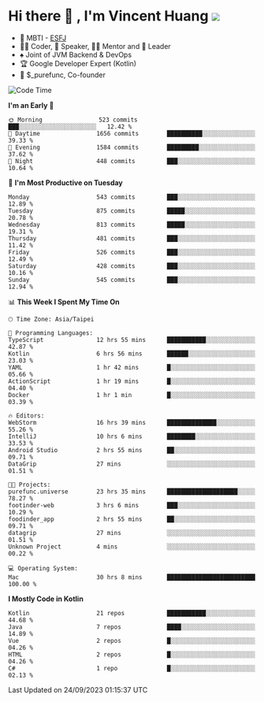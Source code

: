 # Hi there 👋 , I'm Vincent Huang ![](https://komarev.com/ghpvc/?username=Jian-Min-Huang)
- 👀 MBTI - [ESFJ](https://www.16personalities.com/esfj-personality)
- 👨‍💻 Coder, 🎤 Speaker, 👨‍🏫 Mentor and 🚀 Leader
- ♠️ Joint of JVM Backend & DevOps
- 🏆 Google Developer Expert (Kotlin)
- 💼 $_purefunc, Co-founder

<!--START_SECTION:waka-->
![Code Time](http://img.shields.io/badge/Code%20Time-2%2C591%20hrs%2023%20mins-blue)

**I'm an Early 🐤** 

```text
🌞 Morning                523 commits         ███░░░░░░░░░░░░░░░░░░░░░░   12.42 % 
🌆 Daytime                1656 commits        ██████████░░░░░░░░░░░░░░░   39.33 % 
🌃 Evening                1584 commits        █████████░░░░░░░░░░░░░░░░   37.62 % 
🌙 Night                  448 commits         ███░░░░░░░░░░░░░░░░░░░░░░   10.64 % 
```
📅 **I'm Most Productive on Tuesday** 

```text
Monday                   543 commits         ███░░░░░░░░░░░░░░░░░░░░░░   12.89 % 
Tuesday                  875 commits         █████░░░░░░░░░░░░░░░░░░░░   20.78 % 
Wednesday                813 commits         █████░░░░░░░░░░░░░░░░░░░░   19.31 % 
Thursday                 481 commits         ███░░░░░░░░░░░░░░░░░░░░░░   11.42 % 
Friday                   526 commits         ███░░░░░░░░░░░░░░░░░░░░░░   12.49 % 
Saturday                 428 commits         ███░░░░░░░░░░░░░░░░░░░░░░   10.16 % 
Sunday                   545 commits         ███░░░░░░░░░░░░░░░░░░░░░░   12.94 % 
```


📊 **This Week I Spent My Time On** 

```text
🕑︎ Time Zone: Asia/Taipei

💬 Programming Languages: 
TypeScript               12 hrs 55 mins      ███████████░░░░░░░░░░░░░░   42.87 % 
Kotlin                   6 hrs 56 mins       ██████░░░░░░░░░░░░░░░░░░░   23.03 % 
YAML                     1 hr 42 mins        █░░░░░░░░░░░░░░░░░░░░░░░░   05.66 % 
ActionScript             1 hr 19 mins        █░░░░░░░░░░░░░░░░░░░░░░░░   04.40 % 
Docker                   1 hr 1 min          █░░░░░░░░░░░░░░░░░░░░░░░░   03.39 % 

🔥 Editors: 
WebStorm                 16 hrs 39 mins      ██████████████░░░░░░░░░░░   55.26 % 
IntelliJ                 10 hrs 6 mins       ████████░░░░░░░░░░░░░░░░░   33.53 % 
Android Studio           2 hrs 55 mins       ██░░░░░░░░░░░░░░░░░░░░░░░   09.71 % 
DataGrip                 27 mins             ░░░░░░░░░░░░░░░░░░░░░░░░░   01.51 % 

🐱‍💻 Projects: 
purefunc.universe        23 hrs 35 mins      ████████████████████░░░░░   78.27 % 
footinder-web            3 hrs 6 mins        ███░░░░░░░░░░░░░░░░░░░░░░   10.29 % 
foodinder_app            2 hrs 55 mins       ██░░░░░░░░░░░░░░░░░░░░░░░   09.71 % 
datagrip                 27 mins             ░░░░░░░░░░░░░░░░░░░░░░░░░   01.51 % 
Unknown Project          4 mins              ░░░░░░░░░░░░░░░░░░░░░░░░░   00.22 % 

💻 Operating System: 
Mac                      30 hrs 8 mins       █████████████████████████   100.00 % 
```

**I Mostly Code in Kotlin** 

```text
Kotlin                   21 repos            ███████████░░░░░░░░░░░░░░   44.68 % 
Java                     7 repos             ████░░░░░░░░░░░░░░░░░░░░░   14.89 % 
Vue                      2 repos             █░░░░░░░░░░░░░░░░░░░░░░░░   04.26 % 
HTML                     2 repos             █░░░░░░░░░░░░░░░░░░░░░░░░   04.26 % 
C#                       1 repo              █░░░░░░░░░░░░░░░░░░░░░░░░   02.13 % 
```




 Last Updated on 24/09/2023 01:15:37 UTC
<!--END_SECTION:waka-->
